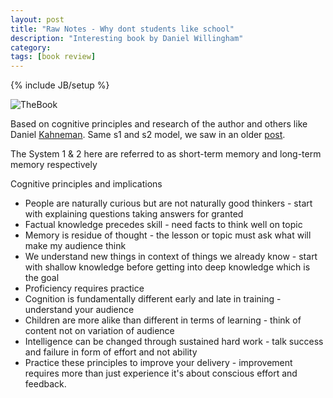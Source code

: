 ```yaml
---
layout: post
title: "Raw Notes - Why dont students like school"
description: "Interesting book by Daniel Willingham"
category: 
tags: [book review]
---
```

{% include JB/setup %}

![TheBook](http://media.wiley.com/product_data/coverImage300/6X/04705919/047059196X.jpg)

Based on cognitive principles and research of the author and others like Daniel [Kahneman](http://en.wikipedia.org/wiki/Daniel_Kahneman). Same s1 and s2 model, we saw in an older [post](http://mobileraj.github.io/2014/08/20/Thinking-Fast-Slow/).

The System 1 & 2 here are referred to as short-term memory and long-term memory respectively

Cognitive principles and implications

- People are naturally curious but are not naturally good thinkers - start with explaining questions taking answers for granted
- Factual knowledge precedes skill - need facts to think well on topic
- Memory is residue of thought - the lesson or topic must ask what will make my audience think
- We understand new things in context of things we already know - start with shallow knowledge before getting into deep knowledge which is the goal
- Proficiency requires practice 
- Cognition is fundamentally different early and late in training - understand your audience
- Children are more alike than different in terms of learning - think of content not on variation of audience
- Intelligence can be changed through sustained hard work - talk success and failure in form of effort and not ability
- Practice these principles to improve your delivery - improvement requires more than just experience it's about conscious effort and feedback.
